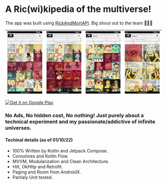 # A Ric(wi)kipedia of the multiverse!

The app was built using [RickAndMortAPI](https://rickandmortyapi.com/). Big shout out to the team 🎉🎉🎉

| ![](screenshots/1.webp) | ![](screenshots/2.webp)  | ![](screenshots/3.webp) | ![](screenshots/4.webp) |
| - | - | - | - |

<a href='https://play.google.com/store/apps/details?id=com.c137&pcampaignid=pcampaignidMKT-Other-global-all-co-prtnr-py-PartBadge-Mar2515-1'><img alt='Get it on Google Play' src='https://play.google.com/intl/en_us/badges/static/images/badges/en_badge_web_generic.png'/></a>

### No Ads, No hidden cost, No nothing! Just purely about a technical experiment and my passionate/addictive of infinite universes.

#### Techinal details (as of 01/10/22)
- 100% Written by Kotlin and Jetpack Compose.
- Coroutines and Kotlin Flow.
- MVVM, Modularization and Clean Architecture.
- Hilt, OkHttp and Retrofit.
- Paging and Room from AndroidX.
- Partialy Unit tested.

